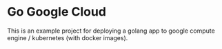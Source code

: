 # Go Google Cloud
This is an example project for deploying a golang app to google compute engine / kubernetes (with docker images).
